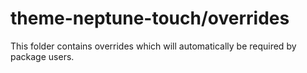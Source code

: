 # theme-neptune-touch/overrides

This folder contains overrides which will automatically be required by package users.
